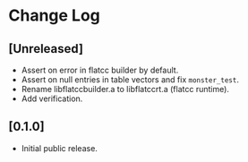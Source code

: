 # Change Log

## [Unreleased]

- Assert on error in flatcc builder by default.
- Assert on null entries in table vectors and fix `monster_test`.
- Rename libflatccbuilder.a to libflatccrt.a (flatcc runtime).
- Add verification.

## [0.1.0]

- Initial public release.
